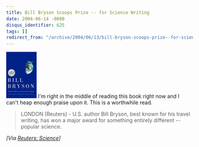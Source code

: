 ```yaml
---
title: Bill Bryson Scoops Prize -- for Science Writing
date: 2004-06-14 -0800
disqus_identifier: 625
tags: []
redirect_from: "/archive/2004/06/13/bill-bryson-scoops-prize--for-science-writing.aspx/"
---
```


![A Short History of Nearly Everything](/images/ShortHistory.jpg) I'm
right in the middle of reading this book right now and I can't heap
enough praise upon it. This is a worthwhile read.

> LONDON (Reuters) - U.S. author Bill Bryson, best known for his travel
> writing, has won a major award for something entirely different --
> popular science.

*[Via [Reuters:
Science](http://www.reuters.com/newsArticle.jhtml?type=scienceNews&storyID=5424513&src=rss/scienceNews&section=news)]*

